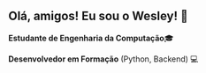 ## Olá, amigos! Eu sou o Wesley! 👋


**Estudante de Engenharia da Computação**🎓


**Desenvolvedor em Formação** (Python, Backend) 💻

<!--
**Wesley8612/Wesley8612** is a ✨ _special_ ✨ repository because its `README.md` (this file) appears on your GitHub profile.

Here are some ideas to get you started:

- 🔭 I’m currently working on ...
- 🌱 I’m currently learning ...
- 👯 I’m looking to collaborate on ...
- 🤔 I’m looking for help with ...
- 💬 Ask me about ...
- 📫 How to reach me: ...
- 😄 Pronouns: ...
- ⚡ Fun fact: ...
-->
